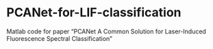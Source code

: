 # PCANet-for-LIF-classification
Matlab code for paper “PCANet A Common Solution for Laser-Induced Fluorescence Spectral Classification”
